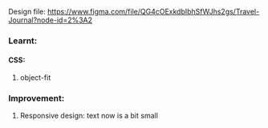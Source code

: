 Design file: https://www.figma.com/file/QG4cOExkdbIbhSfWJhs2gs/Travel-Journal?node-id=2%3A2


### Learnt:

#### CSS:
1. object-fit


### Improvement:

1. Responsive design: text now is a bit small